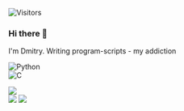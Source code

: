 ![Visitors](https://api.visitorbadge.io/api/visitors?path=https%3A%2F%2Fgithub.com%m1croslash%m1croslash&countColor=%23263759)

### Hi there 👋
  I'm Dmitry. Writing program-scripts - my addiction

  ![Python](https://img.shields.io/badge/-Python-3776AB?style=flat&logo=python&logoColor=white)  
  ![C](https://img.shields.io/badge/-C-00599C?style=flat&logo=c&logoColor=white)


[![](https://github.com/m1crosslash/m1croslash/raw/master/profile-summary-card-output/dracula/0-profile-details.svg)](https://github.com/m1croslash)  
[![](https://github-readme-stats.vercel.app/api?username=m1ccroslash&show_icons=true&theme=radical&hide_title=1&include_all_commits=true)](https://github.com/m1croslash)
[![](https://github.com/m1croslash/m1croslash/raw/master/profile-summary-card-output/dracula/1-repos-per-language.svg)](https://github.com/m1croslash)
